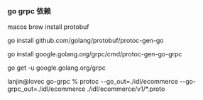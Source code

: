 ### go grpc 依赖

macos brew install protobuf

go install github.com/golang/protobuf/protoc-gen-go

go install google.golang.org/grpc/cmd/protoc-gen-go-grpc

go get -u google.golang.org/grpc

lanjin@lovec go-grpc % protoc --go_out=./idl/ecommerce --go-grpc_out=./idl/ecommerce ./idl/ecommerce/v1/*.proto
